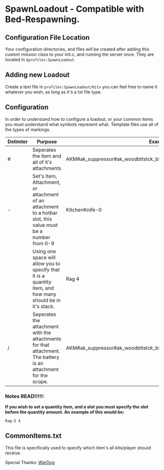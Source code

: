 # SpawnLoadout - Compatible with Bed-Respawning.

## Configuration File Location
Your configuration directories, and files will be created after adding this custom mission class to your init.c, and running the server once. They are located in `$profiles:SpawnLoadout`.

## Adding new Loadout
Create a text file in `profiles:SpawnLoadout/Kits` you can feel free to name it whatever you wish, as long as it's a txt file type.

## Configuration
In order to understand how to configure a loadout, or your common items you must understand what symbols represent what. Template files use all of the types of markings.

|Delimter|Purpose|Example|
|---|-----|-|
|#|Seperates the item and all of it's attachments|AKM#ak_suppressor#ak_woodbttstck_black#ak_railhndgrd#pso1optic|
|-|Set's Item, Attachment, or attachment of an attachment to a hotbar slot, this value must be a number from 0-9|KitchenKnife-0|
| |Using one space will allow you to specify that it is a quantity item, and how many should be in it's stack.|Rag 4|
|/|Seperates the attachment with the attachments for that attachment. The battery is an attachment for the scope.|AKM#ak_suppressor#ak_woodbttstck_black#ak_railhndgrd#pso1optic/battery9v|

### Notes READ!!!!!:
**If you wish to set a quantity item, and a slot you must specify the slot before the quantity amount. An example of this would be:**

```
Rag-5 4
```

## CommonItems.txt
This file is specifically used to specify which item's all kits/player should receive.

Special Thanks:
[WarDog](https://github.com/wrdg)
